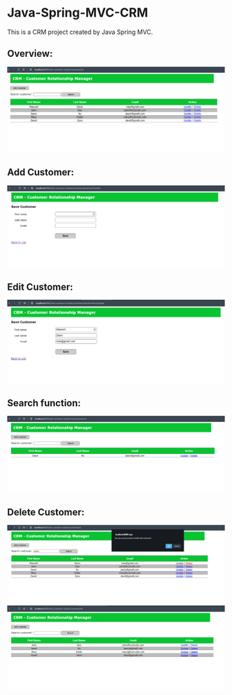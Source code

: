 # Java-Spring-MVC-CRM

This is a CRM project created by Java Spring MVC.

## Overview:
![](https://github.com/KoYuYu/Java-Spring-MVC-CRM/blob/master/photo/1.PNG)

## Add Customer:
![](https://github.com/KoYuYu/Java-Spring-MVC-CRM/blob/master/photo/2.PNG)

## Edit Customer:
![](https://github.com/KoYuYu/Java-Spring-MVC-CRM/blob/master/photo/3.PNG)

## Search function:
![](https://github.com/KoYuYu/Java-Spring-MVC-CRM/blob/master/photo/4.PNG)

## Delete Customer:
![](https://github.com/KoYuYu/Java-Spring-MVC-CRM/blob/master/photo/5.PNG)
![](https://github.com/KoYuYu/Java-Spring-MVC-CRM/blob/master/photo/6.PNG)
